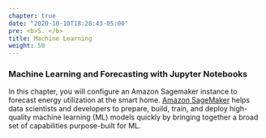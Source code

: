 ```yaml
---
chapter: true
date: "2020-10-10T18:28:43-05:00"
pre: <b>5. </b>
title: Machine Learning
weight: 50
---
```


### Machine Learning and Forecasting with Jupyter Notebooks

In this chapter, you will configure an Amazon Sagemaker instance to forecast energy utilization at the smart home. [Amazon SageMaker](https://aws.amazon.com/sagemaker/) helps data scientists and developers to prepare, build, train, and deploy high-quality machine learning (ML) models quickly by bringing together a broad set of capabilities purpose-built for ML.